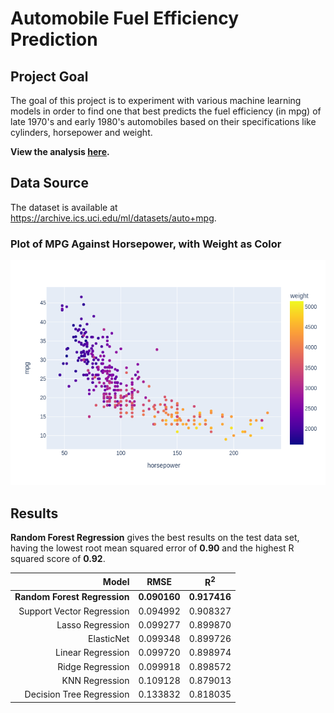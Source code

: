 # Automobile Fuel Efficiency Prediction

## Project Goal
The goal of this project is to experiment with various machine learning models in order to find one that best predicts the fuel efficiency (in mpg) of late 1970's and early 1980's automobiles based on their specifications like cylinders, horsepower and weight.

**View the analysis [here](https://github.com/Vipul97/automobile_fuel-efficiency-prediction/blob/main/automobile_fuel_efficiency_prediction.ipynb).**

## Data Source
The dataset is available at https://archive.ics.uci.edu/ml/datasets/auto+mpg.

### Plot of MPG Against Horsepower, with Weight as Color 
![Plot of MPG Against Horsepower, with Weight as Color ](mpg_weight_horsepower.png)

## Results
**Random Forest Regression** gives the best results on the test data set, having the lowest root mean squared error of **0.90** and the highest R squared score of **0.92**.

|                     Model    |     RMSE     | R<sup>2</sup> |
| ----------------------------:| :----------: | :-----------: |
| **Random Forest Regression** | **0.090160** | **0.917416**  |
|    Support Vector Regression |   0.094992   |   0.908327    |
|             Lasso Regression |   0.099277   |   0.899870    |
|                   ElasticNet |   0.099348   |   0.899726    |
|            Linear Regression |   0.099720   |   0.898974    |
|             Ridge Regression |   0.099918   |   0.898572    |
|               KNN Regression |   0.109128   |   0.879013    |
|     Decision Tree Regression |   0.133832   |   0.818035    |
